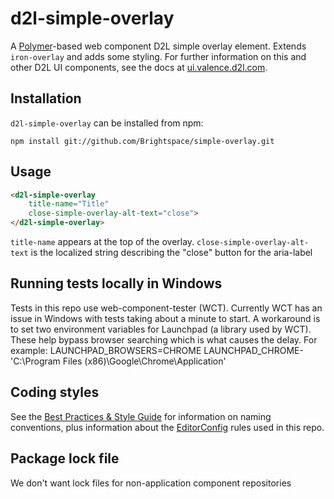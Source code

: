 # d2l-simple-overlay

A [Polymer](https://www.polymer-project.org/1.0/)-based web component D2L simple overlay element. Extends `iron-overlay` and adds some styling.
For further information on this and other D2L UI components, see the docs at [ui.valence.d2l.com](http://ui.valence.d2l.com/).

## Installation
`d2l-simple-overlay` can be installed from npm:
```shell
npm install git://github.com/Brightspace/simple-overlay.git
```

## Usage
```html
<d2l-simple-overlay
	title-name="Title"
	close-simple-overlay-alt-text="close">
</d2l-simple-overlay>
```

`title-name` appears at the top of the overlay.
`close-simple-overlay-alt-text` is the localized string describing the "close" button for the aria-label

## Running tests locally in Windows

Tests in this repo use web-component-tester (WCT). Currently WCT has an issue in Windows with tests taking about a minute to start.  A workaround is to set two environment variables for Launchpad (a library used by WCT).  These help bypass browser searching which is what causes the delay.  For example:
LAUNCHPAD_BROWSERS=CHROME
LAUNCHPAD_CHROME-'C:\Program Files (x86)\Google\Chrome\Application'

## Coding styles

See the [Best Practices & Style Guide](https://github.com/Brightspace/valence-ui-docs/wiki/Best-Practices-&-Style-Guide) for information on naming conventions, plus information about the [EditorConfig](http://editorconfig.org) rules used in this repo.

## Package lock file
We don't want lock files for non-application component repositories
